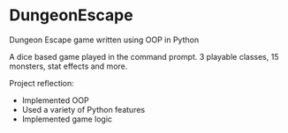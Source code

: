 # DungeonEscape
Dungeon Escape game written using OOP in Python

A dice based game played in the command prompt.
3 playable classes, 15 monsters, stat effects and more.

Project reflection:
- Implemented OOP
- Used a variety of Python features
- Implemented game logic
